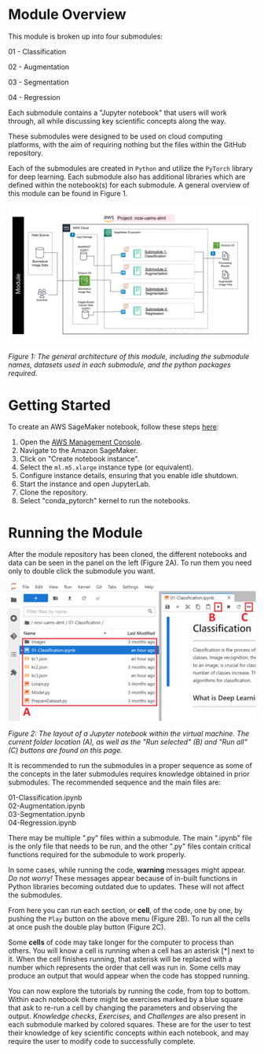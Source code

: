 # Module Overview   
   
This module is broken up into four submodules:
    
01 - Classification

02 - Augmentation

03 - Segmentation

04 - Regression
    
Each submodule contains a "Jupyter notebook" that users will work through, all while discussing key scientific concepts along the way.

These submodules were designed to be used on cloud computing platforms, with the aim of requiring nothing but the files within the GitHub repository. 

Each of the submodules are created in `Python` and utilize the `PyTorch` library for deep learning. Each submodule also has additional libraries which are defined within the notebook(s) for each submodule. A general overview of this module can be found in Figure 1.
   

![](Images/AWS_Architecture_Diagram.png)
   
*Figure 1: The general architecture of this module, including the submodule names, datasets used in each submodule, and the python packages required.*
   
   

# Getting Started   
   
To create an AWS SageMaker notebook, follow these steps [here](https://github.com/NIGMS/NIGMS-Sandbox/blob/main/docs/HowToCreateAWSSagemakerNotebooks.md):

1. Open the [AWS Management Console](https://aws.amazon.com/console/).
2. Navigate to the Amazon SageMaker.
3. Click on "Create notebook instance".
4. Select the `ml.m5.xlarge` instance type (or equivalent).
5. Configure instance details, ensuring that you enable idle shutdown.
6. Start the instance and open JupyterLab.
7. Clone the repository. 
6. Select "conda_pytorch" kernel to run the notebooks.
   
    
# Running the Module   
   
After the module repository has been cloned, the different notebooks and data can be seen in the panel on the left (Figure 2A).  To run them you need only to double click the submodule you want. 
   

![](Images/vertex-layout.png)
   
*Figure 2: The layout of a Jupyter notebook within the virtual machine. The current folder location (A), as well as the "Run selected" (B) and "Run all" (C) buttons are found on this page.*
   

   
It is recommended to run the submodules in a proper sequence as some of the concepts in the later submodules requires knowledge obtained in prior submodules. The recommended sequence and the main files are:

01-Classification.ipynb   
02-Augmentation.ipynb   
03-Segmentation.ipynb  
04-Regression.ipynb  

There may be multiple ".py" files within a submodule. The main ".ipynb" file is the only file that needs to be run, and the other ".py" files contain critical functions required for the submodule to work properly.

In some cases, while running the code, **warning** messages might appear. *Do not worry!* These messages appear because of in-built functions in Python libraries becoming outdated due to updates. These will not affect the submodules.

From here you can run each section, or **cell**, of the code, one by one, by pushing the `Play` button on the above menu (Figure 2B). To run all the cells at once push the double play button (Figure 2C).

Some **cells** of code may take longer for the computer to process than others. You will know a cell is running when a cell has an asterisk \[\*\] next to it. When the cell finishes running, that asterisk will be replaced with a number which represents the order that cell was run in. Some cells may produce an output that would appear when the code has stopped running. 

You can now explore the tutorials by running the code, from top to bottom. Within each notebook there might be exercises marked by a blue square that ask to re-run a cell by changing the parameters and observing the output. _Knowledge checks_, _Exercises_, and _Challenges_ are also present in each submodule marked by colored squares. These are for the user to test their knowledge of key scientific concepts within each notebook, and may require the user to modify code to successfully complete.